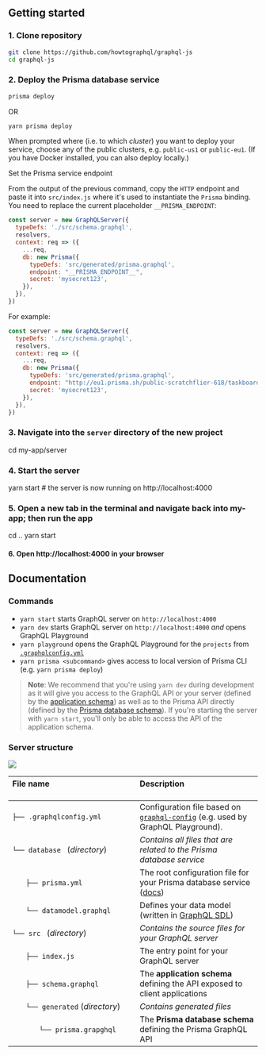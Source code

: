 
## Getting started


### 1. Clone repository

```sh
git clone https://github.com/howtographql/graphql-js
cd graphql-js
```

### 2. Deploy the Prisma database service
```sh
prisma deploy
```
OR
```sh
yarn prisma deploy
```

When prompted where (i.e. to which _cluster_) you want to deploy your service, choose any of the public clusters, e.g. `public-us1` or `public-eu1`. (If you have Docker installed, you can also deploy locally.)

Set the Prisma service endpoint

From the output of the previous command, copy the `HTTP` endpoint and paste it into `src/index.js` where it's used to instantiate the `Prisma` binding. You need to replace the current placeholder `__PRISMA_ENDPOINT`:

```js
const server = new GraphQLServer({
  typeDefs: './src/schema.graphql',
  resolvers,
  context: req => ({
    ...req,
    db: new Prisma({
      typeDefs: 'src/generated/prisma.graphql',
      endpoint: "__PRISMA_ENDPOINT__",
      secret: 'mysecret123',
    }),
  }),
})
```

For example:

```js
const server = new GraphQLServer({
  typeDefs: './src/schema.graphql',
  resolvers,
  context: req => ({
    ...req,
    db: new Prisma({
      typeDefs: 'src/generated/prisma.graphql',
      endpoint: "http://eu1.prisma.sh/public-scratchflier-618/taskboard-graphql-js/dev",
      secret: 'mysecret123',
    }),
  }),
})
```

### 3. Navigate into the `server` directory of the new project
cd my-app/server

### 4. Start the server
yarn start # the server is now running on http://localhost:4000

### 5. Open a new tab in the terminal and navigate back into my-app; then run the app
cd ..
yarn start

#### 6. Open http://localhost:4000 in your browser


## Documentation

### Commands

* `yarn start` starts GraphQL server on `http://localhost:4000`
* `yarn dev` starts GraphQL server on `http://localhost:4000` _and_ opens GraphQL Playground
* `yarn playground` opens the GraphQL Playground for the `projects` from [`.graphqlconfig.yml`](./.graphqlconfig.yml)
* `yarn prisma <subcommand>` gives access to local version of Prisma CLI (e.g. `yarn prisma deploy`)

> **Note**: We recommend that you're using `yarn dev` during development as it will give you access to the GraphQL API or your server (defined by the [application schema](./src/schema.graphql)) as well as to the Prisma API directly (defined by the [Prisma database schema](./generated/prisma.graphql)). If you're starting the server with `yarn start`, you'll only be able to access the API of the application schema.

### Server structure

![](https://imgur.com/95faUsa.png)

| File name 　　　　　　　　　　　　　　| Description 　　　　　　　　<br><br>| 
| :--  | :--         |
| `├── .graphqlconfig.yml` | Configuration file based on [`graphql-config`](https://github.com/prisma/graphql-config) (e.g. used by GraphQL Playground).|
| `└── database ` (_directory_) | _Contains all files that are related to the Prisma database service_ |\
| `　　├── prisma.yml` | The root configuration file for your Prisma database service ([docs](https://www.prismagraphql.com/docs/reference/prisma.yml/overview-and-example-foatho8aip)) |
| `　　└── datamodel.graphql` | Defines your data model (written in [GraphQL SDL](https://blog.graph.cool/graphql-sdl-schema-definition-language-6755bcb9ce51)) |
| `└── src ` (_directory_) | _Contains the source files for your GraphQL server_ |
| `　　├── index.js` | The entry point for your GraphQL server |
| `　　├── schema.graphql` | The **application schema** defining the API exposed to client applications  |
| `　　└── generated` (_directory_) | _Contains generated files_ |
| `　　　　└── prisma.grapghql` | The **Prisma database schema** defining the Prisma GraphQL API  |


